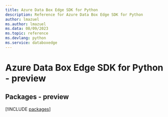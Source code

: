 ```yaml
---
title: Azure Data Box Edge SDK for Python
description: Reference for Azure Data Box Edge SDK for Python
author: lmazuel
ms.author: lmazuel
ms.data: 08/09/2023
ms.topic: reference
ms.devlang: python
ms.service: databoxedge
---
```

# Azure Data Box Edge SDK for Python - preview
## Packages - preview
[!INCLUDE [packages](data-box-edge-index.md)]